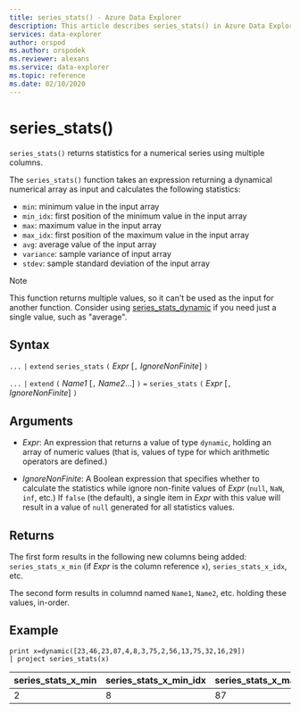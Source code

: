 ```yaml
---
title: series_stats() - Azure Data Explorer
description: This article describes series_stats() in Azure Data Explorer.
services: data-explorer
author: orspod
ms.author: orspodek
ms.reviewer: alexans
ms.service: data-explorer
ms.topic: reference
ms.date: 02/10/2020
---
```

# series_stats()

`series_stats()` returns statistics for a numerical series using multiple columns.  

The `series_stats()` function takes an expression returning a dynamical numerical array as input and calculates the following statistics:

* `min`: minimum value in the input array
* `min_idx`: first position of the minimum value in the input array
* `max`: maximum value in the input array
* `max_idx`: first position of the maximum value in the input array
* `avg`: average value of the input array
* `variance`: sample variance of input array
* `stdev`: sample standard deviation of the input array

> [!NOTE] 
> This function returns multiple values, so it can't be used as the input for another function.
> Consider using [series_stats_dynamic](./series-stats-dynamicfunction.md) if you need just a single
> value, such as "average".

## Syntax

`...` `|` `extend` `series_stats` `(` *Expr* [`,` *IgnoreNonFinite*] `)`

`...` `|` `extend` `(` *Name1* [`,` *Name2*...] `)` `=` `series_stats` `(` *Expr* [`,` *IgnoreNonFinite*] `)`

## Arguments

* *Expr*: An expression that returns a value of type `dynamic`, holding
  an array of numeric values (that is, values of type for which arithmetic
  operators are defined.)
  
* *IgnoreNonFinite*: A Boolean expression that specifies whether to calculate the
  statistics while ignore non-finite values of *Expr* (`null`, `NaN`, `inf`, etc.)
  If `false` (the default), a single item in *Expr* with this value will result in
  a value of `null` generated for all statistics values.

## Returns

The first form results in the following new columns being added:
`series_stats_x_min` (if *Expr* is the column reference `x`),
`series_stats_x_idx`, etc.

The second form results in columnd named `Name1`, `Name2`, etc. holding
these values, in-order.

## Example

<!-- csl: https://help.kusto.windows.net:443/Samples -->
```kusto
print x=dynamic([23,46,23,87,4,8,3,75,2,56,13,75,32,16,29]) 
| project series_stats(x)

```

|series_stats_x_min|series_stats_x_min_idx|series_stats_x_max|series_stats_x_max_idx|series_stats_x_avg|series_stats_x_stdev|series_stats_x_variance|
|---|---|---|---|---|---|---|
|2|8|87|3|32.8|28.5036338535483|812.457142857143|
